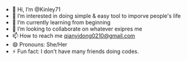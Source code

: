 - 👋 Hi, I’m @Kinley71
- 👀 I’m interested in doing simple & easy tool to imporve people's life
- 🌱 I’m currently learning from beginning
- 💞️ I’m looking to collaborate on whatever exipres me
- 📫 How to reach me qianyidong0210@gmail.com
- 😄 Pronouns: She/Her
- ⚡ Fun fact: I don't have many friends doing codes.

<!---
Kinley71/Kinley71 is a ✨ special ✨ repository because its `README.md` (this file) appears on your GitHub profile.
You can click the Preview link to take a look at your changes.
--->
